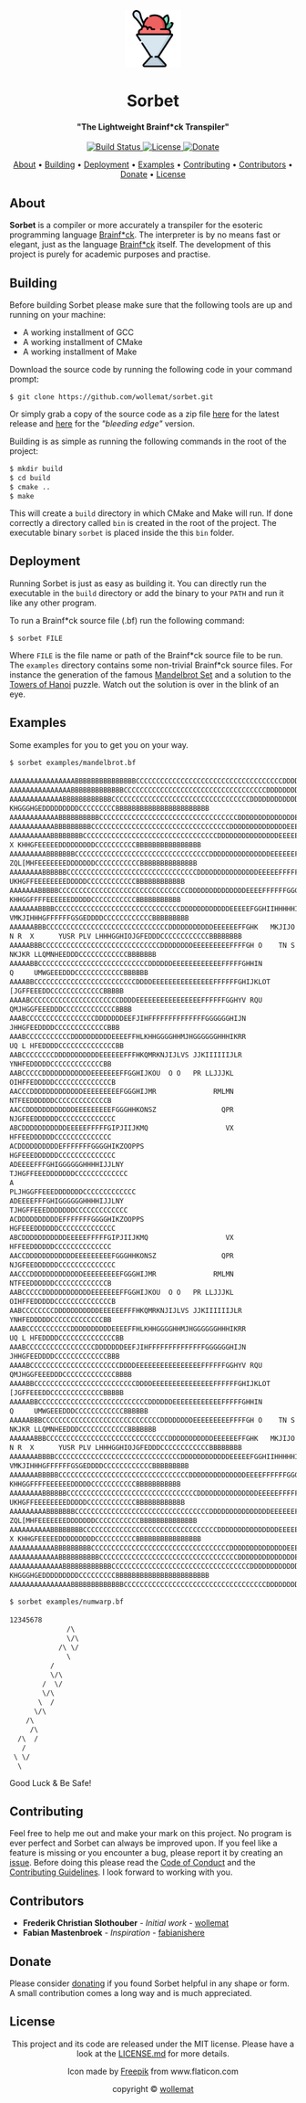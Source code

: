 
<p  align="center"> <img src="doc/icon.png" alt="Icon" width="100" height="100" /> </p>
<h1 align="center">Sorbet</h1>
<h4 align="center">"The Lightweight Brainf*ck Transpiler"</h4>

<p align="center">
    <a href="https://travis-ci.com/github/wollemat/sorbet/builds">
    <img src="https://travis-ci.com/wollemat/sorbet.svg?branch=master" alt="Build Status">
    <a href="LICENSE.md">
    <img src="https://img.shields.io/badge/license-MIT-yellow" alt="License">
    <a href="https://paypal.me/wollemat">
    <img src="https://img.shields.io/badge/donate-PayPal-orange" alt="Donate">
</p>
      
<p align="center">
  <a href="#about">About</a> •
  <a href="#building">Building</a> •
  <a href="#deployment">Deployment</a> •
  <a href="#examples">Examples</a> •
  <a href="#contributing">Contributing</a> •
  <a href="#contributors">Contributors</a> •
  <a href="#donate">Donate</a> •
  <a href="#license">License</a>
</p>

## About

**Sorbet** is a compiler or more accurately a transpiler for the esoteric programming language [Brainf\*ck](https://en.wikipedia.org/wiki/Brainfuck). 
The interpreter is by no means fast or elegant, just as the language [Brainf\*ck](https://en.wikipedia.org/wiki/Brainfuck) itself. 
The development of this project is purely for academic purposes and practise.

## Building

Before building Sorbet please make sure that the following tools are up and running on your machine:

* A working installment of GCC
* A working installment of CMake
* A working installment of Make

Download the source code by running the following code in your command prompt:

```
$ git clone https://github.com/wollemat/sorbet.git
```

Or simply grab a copy of the source code as a zip file [here](https://github.com/wollemat/sorbet/archive/master.zip) for the latest release and [here](https://github.com/wollemat/sorbet/archive/develop.zip) for the *"bleeding edge"* version.

Building is as simple as running the following commands in the root of the project:

```
$ mkdir build
$ cd build
$ cmake ..
$ make
```

This will create a `build` directory in which CMake and Make will run.
If done correctly a directory called `bin` is created in the root of the project. 
The executable binary `sorbet` is placed inside the this `bin` folder.

## Deployment

Running Sorbet is just as easy as building it. 
You can directly run the executable in the `build` directory or add the binary to your `PATH` and run it like any other program. 

To run a Brainf\*ck source file (.bf) run the following command:

```
$ sorbet FILE
```

Where `FILE` is the file name or path of the Brainf*ck source file to be run. 
The `examples` directory contains some non-trivial Brainf\*ck source files. 
For instance the generation of the famous [Mandelbrot Set](https://en.wikipedia.org/wiki/Mandelbrot_set) and a solution to the [Towers of Hanoi](https://en.wikipedia.org/wiki/Tower_of_Hanoi) puzzle. 
Watch out the solution is over in the blink of an eye.

## Examples

Some examples for you to get you on your way. 

```
$ sorbet examples/mandelbrot.bf

AAAAAAAAAAAAAAAABBBBBBBBBBBBBBBCCCCCCCCCCCCCCCCCCCCCCCCCCCCCCCCCCCCDDDDDDDDDEGFFEEEEDDDDDDCCCCCCCCCBBBBBBBBBBBBBBBBBBBBBBBBBBBBBB
AAAAAAAAAAAAAAABBBBBBBBBBBBBCCCCCCCCCCCCCCCCCCCCCCCCCCCCCCCCCCCDDDDDDDDDDEEEFGIIGFFEEEDDDDDDDDCCCCCCCCCBBBBBBBBBBBBBBBBBBBBBBBBBB
AAAAAAAAAAAAABBBBBBBBBBBBCCCCCCCCCCCCCCCCCCCCCCCCCCCCCCCCCCDDDDDDDDDDDDEEEEFFFI KHGGGHGEDDDDDDDDDCCCCCCCCCBBBBBBBBBBBBBBBBBBBBBBB
AAAAAAAAAAAABBBBBBBBBBCCCCCCCCCCCCCCCCCCCCCCCCCCCCCCCCCCDDDDDDDDDDDDDDEEEEEFFGHIMTKLZOGFEEDDDDDDDDDCCCCCCCCCBBBBBBBBBBBBBBBBBBBBB
AAAAAAAAAAABBBBBBBBBCCCCCCCCCCCCCCCCCCCCCCCCCCCCCCCCCCDDDDDDDDDDDDDDEEEEEEFGGHHIKPPKIHGFFEEEDDDDDDDDDCCCCCCCCCCBBBBBBBBBBBBBBBBBB
AAAAAAAAAABBBBBBBBCCCCCCCCCCCCCCCCCCCCCCCCCCCCCCCCCDDDDDDDDDDDDDDDEEEEEEFFGHIJKS  X KHHGFEEEEEDDDDDDDDDCCCCCCCCCCBBBBBBBBBBBBBBBB
AAAAAAAAABBBBBBBCCCCCCCCCCCCCCCCCCCCCCCCCCCCCCCCCDDDDDDDDDDDDDDDEEEEEEFFGQPUVOTY   ZQL[MHFEEEEEEEDDDDDDDCCCCCCCCCCCBBBBBBBBBBBBBB
AAAAAAAABBBBBBCCCCCCCCCCCCCCCCCCCCCCCCCCCCCCCCDDDDDDDDDDDDDDDEEEEEFFFFFGGHJLZ         UKHGFFEEEEEEEEDDDDDCCCCCCCCCCCCBBBBBBBBBBBB
AAAAAAABBBBBCCCCCCCCCCCCCCCCCCCCCCCCCCCCCCCCDDDDDDDDDDDDDDEEEEFFFFFFGGGGHIKP           KHHGGFFFFEEEEEEDDDDDCCCCCCCCCCCBBBBBBBBBBB
AAAAAAABBBBCCCCCCCCCCCCCCCCCCCCCCCCCCCCCCCDDDDDDDDDDDDEEEEEFGGHIIHHHHHIIIJKMR        VMKJIHHHGFFFFFFGSGEDDDDCCCCCCCCCCCCBBBBBBBBB
AAAAAABBBCCCCCCCCCCCCCCCCCCCCCCCCCCCCCCDDDDDDDDDDDEEEEEEFFGHK   MKJIJO  N R  X      YUSR PLV LHHHGGHIOJGFEDDDCCCCCCCCCCCCBBBBBBBB
AAAAABBBCCCCCCCCCCCCCCCCCCCCCCCCCCCCCDDDDDDDDEEEEEEEEEFFFFGH O    TN S                       NKJKR LLQMNHEEDDDCCCCCCCCCCCCBBBBBBB
AAAAABBCCCCCCCCCCCCCCCCCCCCCCCCCCCDDDDDDEEEEEEEEEEEEFFFFFGHHIN                                 Q     UMWGEEEDDDCCCCCCCCCCCCBBBBBB
AAAABBCCCCCCCCCCCCCCCCCCCCCCCCCDDDDEEEEEEEEEEEEEEEFFFFFFGHIJKLOT                                     [JGFFEEEDDCCCCCCCCCCCCCBBBBB
AAAABCCCCCCCCCCCCCCCCCCCCCCDDDDEEEEEEEEEEEEEEEEFFFFFFGGHYV RQU                                     QMJHGGFEEEDDDCCCCCCCCCCCCCBBBB
AAABCCCCCCCCCCCCCCCCCDDDDDDDEEFJIHFFFFFFFFFFFFFFGGGGGGHIJN                                            JHHGFEEDDDDCCCCCCCCCCCCCBBB
AAABCCCCCCCCCCCDDDDDDDDDDEEEEFFHLKHHGGGGHHMJHGGGGGGHHHIKRR                                           UQ L HFEDDDDCCCCCCCCCCCCCCBB
AABCCCCCCCCDDDDDDDDDDDEEEEEEFFFHKQMRKNJIJLVS JJKIIIIIIJLR                                               YNHFEDDDDDCCCCCCCCCCCCCBB
AABCCCCCDDDDDDDDDDDDEEEEEEEFFGGHIJKOU  O O   PR LLJJJKL                                                OIHFFEDDDDDCCCCCCCCCCCCCCB
AACCCDDDDDDDDDDDDDEEEEEEEEEFGGGHIJMR              RMLMN                                                 NTFEEDDDDDDCCCCCCCCCCCCCB
AACCDDDDDDDDDDDDEEEEEEEEEFGGGHHKONSZ                QPR                                                NJGFEEDDDDDDCCCCCCCCCCCCCC
ABCDDDDDDDDDDDEEEEEFFFFFGIPJIIJKMQ                   VX                                                 HFFEEDDDDDDCCCCCCCCCCCCCC
ACDDDDDDDDDDEFFFFFFFGGGGHIKZOOPPS                                                                      HGFEEEDDDDDDCCCCCCCCCCCCCC
ADEEEEFFFGHIGGGGGGHHHHIJJLNY                                                                        TJHGFFEEEDDDDDDDCCCCCCCCCCCCC
A                                                                                                 PLJHGGFFEEEDDDDDDDCCCCCCCCCCCCC
ADEEEEFFFGHIGGGGGGHHHHIJJLNY                                                                        TJHGFFEEEDDDDDDDCCCCCCCCCCCCC
ACDDDDDDDDDDEFFFFFFFGGGGHIKZOOPPS                                                                      HGFEEEDDDDDDCCCCCCCCCCCCCC
ABCDDDDDDDDDDDEEEEEFFFFFGIPJIIJKMQ                   VX                                                 HFFEEDDDDDDCCCCCCCCCCCCCC
AACCDDDDDDDDDDDDEEEEEEEEEFGGGHHKONSZ                QPR                                                NJGFEEDDDDDDCCCCCCCCCCCCCC
AACCCDDDDDDDDDDDDDEEEEEEEEEFGGGHIJMR              RMLMN                                                 NTFEEDDDDDDCCCCCCCCCCCCCB
AABCCCCCDDDDDDDDDDDDEEEEEEEFFGGHIJKOU  O O   PR LLJJJKL                                                OIHFFEDDDDDCCCCCCCCCCCCCCB
AABCCCCCCCCDDDDDDDDDDDEEEEEEFFFHKQMRKNJIJLVS JJKIIIIIIJLR                                               YNHFEDDDDDCCCCCCCCCCCCCBB
AAABCCCCCCCCCCCDDDDDDDDDDEEEEFFHLKHHGGGGHHMJHGGGGGGHHHIKRR                                           UQ L HFEDDDDCCCCCCCCCCCCCCBB
AAABCCCCCCCCCCCCCCCCCDDDDDDDEEFJIHFFFFFFFFFFFFFFGGGGGGHIJN                                            JHHGFEEDDDDCCCCCCCCCCCCCBBB
AAAABCCCCCCCCCCCCCCCCCCCCCCDDDDEEEEEEEEEEEEEEEEFFFFFFGGHYV RQU                                     QMJHGGFEEEDDDCCCCCCCCCCCCCBBBB
AAAABBCCCCCCCCCCCCCCCCCCCCCCCCCDDDDEEEEEEEEEEEEEEEFFFFFFGHIJKLOT                                     [JGFFEEEDDCCCCCCCCCCCCCBBBBB
AAAAABBCCCCCCCCCCCCCCCCCCCCCCCCCCCDDDDDDEEEEEEEEEEEEFFFFFGHHIN                                 Q     UMWGEEEDDDCCCCCCCCCCCCBBBBBB
AAAAABBBCCCCCCCCCCCCCCCCCCCCCCCCCCCCCDDDDDDDDEEEEEEEEEFFFFGH O    TN S                       NKJKR LLQMNHEEDDDCCCCCCCCCCCCBBBBBBB
AAAAAABBBCCCCCCCCCCCCCCCCCCCCCCCCCCCCCCDDDDDDDDDDDEEEEEEFFGHK   MKJIJO  N R  X      YUSR PLV LHHHGGHIOJGFEDDDCCCCCCCCCCCCBBBBBBBB
AAAAAAABBBBCCCCCCCCCCCCCCCCCCCCCCCCCCCCCCCDDDDDDDDDDDDEEEEEFGGHIIHHHHHIIIJKMR        VMKJIHHHGFFFFFFGSGEDDDDCCCCCCCCCCCCBBBBBBBBB
AAAAAAABBBBBCCCCCCCCCCCCCCCCCCCCCCCCCCCCCCCCDDDDDDDDDDDDDDEEEEFFFFFFGGGGHIKP           KHHGGFFFFEEEEEEDDDDDCCCCCCCCCCCBBBBBBBBBBB
AAAAAAAABBBBBBCCCCCCCCCCCCCCCCCCCCCCCCCCCCCCCCDDDDDDDDDDDDDDDEEEEEFFFFFGGHJLZ         UKHGFFEEEEEEEEDDDDDCCCCCCCCCCCCBBBBBBBBBBBB
AAAAAAAAABBBBBBBCCCCCCCCCCCCCCCCCCCCCCCCCCCCCCCCCDDDDDDDDDDDDDDDEEEEEEFFGQPUVOTY   ZQL[MHFEEEEEEEDDDDDDDCCCCCCCCCCCBBBBBBBBBBBBBB
AAAAAAAAAABBBBBBBBCCCCCCCCCCCCCCCCCCCCCCCCCCCCCCCCCDDDDDDDDDDDDDDDEEEEEEFFGHIJKS  X KHHGFEEEEEDDDDDDDDDCCCCCCCCCCBBBBBBBBBBBBBBBB
AAAAAAAAAAABBBBBBBBBCCCCCCCCCCCCCCCCCCCCCCCCCCCCCCCCCCDDDDDDDDDDDDDDEEEEEEFGGHHIKPPKIHGFFEEEDDDDDDDDDCCCCCCCCCCBBBBBBBBBBBBBBBBBB
AAAAAAAAAAAABBBBBBBBBBCCCCCCCCCCCCCCCCCCCCCCCCCCCCCCCCCCDDDDDDDDDDDDDDEEEEEFFGHIMTKLZOGFEEDDDDDDDDDCCCCCCCCCBBBBBBBBBBBBBBBBBBBBB
AAAAAAAAAAAAABBBBBBBBBBBBCCCCCCCCCCCCCCCCCCCCCCCCCCCCCCCCCCDDDDDDDDDDDDEEEEFFFI KHGGGHGEDDDDDDDDDCCCCCCCCCBBBBBBBBBBBBBBBBBBBBBBB
AAAAAAAAAAAAAAABBBBBBBBBBBBBCCCCCCCCCCCCCCCCCCCCCCCCCCCCCCCCCCCDDDDDDDDDDEEEFGIIGFFEEEDDDDDDDDCCCCCCCCCBBBBBBBBBBBBBBBBBBBBBBBBBB

```

```
$ sorbet examples/numwarp.bf

12345678
              /\
              \/\
            /\ \/
              \
          /
          \/\
        /  \/
        \/\
       \  /
      \/\
    /\
     /\
  /\  /
   /
 \ \/
  \

```

Good Luck & Be Safe!

## Contributing

Feel free to help me out and make your mark on this project. 
No program is ever perfect and Sorbet can always be improved upon.
If you feel like a feature is missing or you encounter a bug, please report it by creating an [issue](https://github.com/wollemat/sorbet/issues/new).
Before doing this please read the [Code of Conduct](CODE_OF_CONDUCT.md) and the [Contributing Guidelines](CONTRIBUTING.md).
I look forward to working with you.

## Contributors

* **Frederik Christian Slothouber** - *Initial work* - [wollemat](https://github.com/wollemat)
* **Fabian Mastenbroek** - *Inspiration* - [fabianishere](https://github.com/fabianishere)

## Donate

Please consider [donating](https://paypal.me/wollemat) if you found Sorbet helpful in any shape or form. 
A small contribution comes a long way and is much appreciated.

## License

<p align="center">This project and its code are released under the MIT license. Please have a look at the <a href="LICENSE.md">LICENSE.md</a> for more details.</p>
<p align="center">Icon made by <a href="https://www.flaticon.com/authors/freepik">Freepik</a> from www.flaticon.com</p>
<p align="center">copyright © <a href="https://github.com/wollemat">wollemat</a></p>

